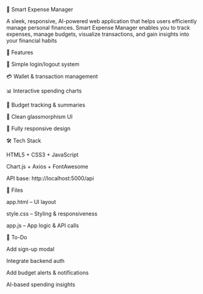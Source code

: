 💸 Smart Expense Manager

A sleek, responsive, AI-powered web application that helps users efficiently manage personal finances. Smart Expense Manager enables you to track expenses, manage budgets, visualize transactions, and gain insights into your financial habits


🚀 Features


🔐 Simple login/logout system


💳 Wallet & transaction management

📊 Interactive spending charts

🎯 Budget tracking & summaries

🧊 Clean glassmorphism UI

📱 Fully responsive design




🛠 Tech Stack

HTML5 + CSS3 + JavaScript

Chart.js + Axios + FontAwesome

API base: http://localhost:5000/api





📂 Files

app.html – UI layout

style.css – Styling & responsiveness

app.js – App logic & API calls





🎯 To-Do

 Add sign-up modal

 Integrate backend auth

 Add budget alerts & notifications

 AI-based spending insights
